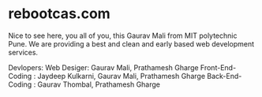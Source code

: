 # rebootcas.com

Nice to see here, you all of you, this Gaurav Mali from MIT polytechnic Pune.
We are providing a best and clean and early based web development services.

Devlopers:
Web Desiger: Gaurav Mali, Prathamesh Gharge
Front-End-Coding : Jaydeep Kulkarni, Gaurav Mali, Prathamesh Gharge
Back-End-Coding : Gaurav Thombal, Prathamesh Gharge

